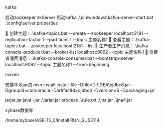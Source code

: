 kafka  

启动zookeeper zkServer
启动kafka .\bin\windows\kafka-server-start.bat .\config\server.properties

	创建主题：.\kafka-topics.bat --create --zookeeper localhost:2181 --replication-factor 1 --partitions 1 --topic 主题名称1
	查看主题：.\kafka-topics.bat --zookeeper localhost:2181 --list
	生产者生产消息：.\kafka-console-producer.bat --broker-list localhost:9092 --topic 主题名称1
	消费者消费消息：.\kafka-console-consumer.bat --bootstrap-server localhost:9092 --topic 主题名称1 --from-beginning


maven
 
 安裝本地jar包 mvn install:install-file -Dfile=D:\IDEA\ojdbc6.jar -DgroupId=com.oracle -DartifactId=ojdbc6 -Dversion=6 -Dpackaging=jar

jarjar.jar
java -jar .\jarjar.jar process .\rule.txt .\jna.jar .\jna4.jar


sybase数据库

/home/sybase/ASE-15_0/install RUN_SUSE114
